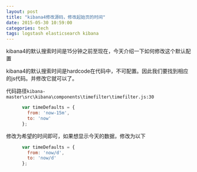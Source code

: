 ```yaml
---
layout: post
title: "kibana4修改源码，修改起始页的时间"
date: 2015-05-30 10:59:00
categories: tech
tags: logstash elasticsearch kibana
---
```


kibana4的默认搜索时间是15分钟之前至现在，今天介绍一下如何修改这个默认配置

kibana4的默认搜索时间是hardcode在代码中，不可配置。因此我们要找到相应的js代码。并修改它就可以了。

代码路径`kibana-master\src\kibana\components\timefilter\timefilter.js:30`

```javascript
      var timeDefaults = {
        from: 'now-15m',
        to: 'now'
      };
```

修改为希望的时间即可，如果想显示今天的数据，修改为以下
```javascript
      var timeDefaults = {
        from: 'now/d',
        to: 'now/d'
      };
```
